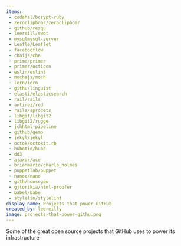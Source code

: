 ```yaml
---
items:
 - codahal/bcrypt-ruby
 - zeroclipboar/zeroclipboar
 - github/resqu
 - leereill/swot
 - mysqlmysql-server
 - Leafle/Leaflet
 - facebooflow
 - chaijs/cha
 - prime/primer
 - primer/octicon
 - eslin/eslint
 - mochajs/moch
 - lern/lern
 - githu/linguist
 - elasti/elasticsearch
 - rail/rails
 - antirez/red
 - rails/sprocets
 - libgit/libgit2
 - libgit2/rugge
 - jchhtml-pipeline
 - github/gemo
 - jekyl/jekyl
 - octok/octokit.rb
 - hubotio/hubo
 - dd3
 - ajaxor/ace
 - brianmario/charlo_holmes
 - puppetlab/puppet
 - nanoc/nano
 - gith/hoosegow
 - gjtorikia/html-proofer
 - babel/babe
 - stylelin/stylelint
display_name: Projects that power GitHub
created_by: leereilly
image: projects-that-power-githu.png
---
```

Some of the great open source projects that GitHub uses to power its infrastructure
